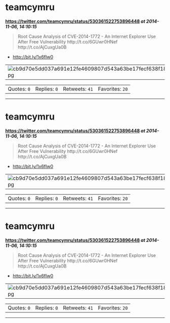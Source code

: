 # teamcymru
**https://twitter.com/teamcymru/status/530361522753896448 _at 2014-11-06, 14:10:15_**
<blockquote>
Root Cause Analysis of CVE-2014-1772 - An Internet Explorer Use After Free Vulnerability  http://t.co/6GUwr0HNef http://t.co/AjCuxgUa0B
</blockquote>

* http://bit.ly/1x6fIw0

<table><tr>
<td><img src="pictures/cb9d70e5dd037a691e12fe4609807d543a63be17fecf638f18e56f7202974231.jpg" alt="cb9d70e5dd037a691e12fe4609807d543a63be17fecf638f18e56f7202974231.jpg"></td>
</table></tr>
<table><tr>
<td>Quotes: <code>0</code></td>
<td>Replies: <code>0</code></td>
<td>Retweets: <code>41</code></td>
<td>Favorites: <code>20</code></td>
</tr></table>

---

# teamcymru
**https://twitter.com/teamcymru/status/530361522753896448 _at 2014-11-06, 14:10:15_**
<blockquote>
Root Cause Analysis of CVE-2014-1772 - An Internet Explorer Use After Free Vulnerability  http://t.co/6GUwr0HNef http://t.co/AjCuxgUa0B
</blockquote>

* http://bit.ly/1x6fIw0

<table><tr>
<td><img src="pictures/cb9d70e5dd037a691e12fe4609807d543a63be17fecf638f18e56f7202974231.jpg" alt="cb9d70e5dd037a691e12fe4609807d543a63be17fecf638f18e56f7202974231.jpg"></td>
</table></tr>
<table><tr>
<td>Quotes: <code>0</code></td>
<td>Replies: <code>0</code></td>
<td>Retweets: <code>41</code></td>
<td>Favorites: <code>20</code></td>
</tr></table>

---

# teamcymru
**https://twitter.com/teamcymru/status/530361522753896448 _at 2014-11-06, 14:10:15_**
<blockquote>
Root Cause Analysis of CVE-2014-1772 - An Internet Explorer Use After Free Vulnerability  http://t.co/6GUwr0HNef http://t.co/AjCuxgUa0B
</blockquote>

* http://bit.ly/1x6fIw0

<table><tr>
<td><img src="pictures/cb9d70e5dd037a691e12fe4609807d543a63be17fecf638f18e56f7202974231.jpg" alt="cb9d70e5dd037a691e12fe4609807d543a63be17fecf638f18e56f7202974231.jpg"></td>
</table></tr>
<table><tr>
<td>Quotes: <code>0</code></td>
<td>Replies: <code>0</code></td>
<td>Retweets: <code>41</code></td>
<td>Favorites: <code>20</code></td>
</tr></table>

---

